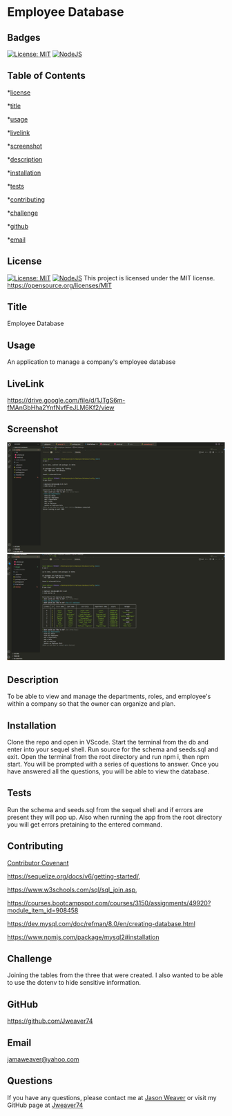 # Employee Database
  ## Badges
  [![License: MIT](https://img.shields.io/badge/License-MIT-yellow.svg)](https://opensource.org/licenses/MIT) [![NodeJS](https://img.shields.io/badge/node.js-6DA55F?style=for-the-badge&logo=node.js&logoColor=white)](https://nodejs.org/en)

  ## Table of Contents
  *[license](#license)

  *[title](#title)

  *[usage](#usage)

  *[livelink](#livelink)

  *[screenshot](#screenshot)

  *[description](#description)

  *[installation](#installation)

  *[tests](#tests)

  *[contributing](#contributing)

  *[challenge](#challenge)

  *[github](#github)

  *[email](#email)

  ## License
  [![License: MIT](https://img.shields.io/badge/License-MIT-yellow.svg)](https://opensource.org/licenses/MIT)
  [![NodeJS](https://img.shields.io/badge/node.js-6DA55F?style=for-the-badge&logo=node.js&logoColor=white)](https://nodejs.org/en)
  This project is licensed under the MIT license.
  https://opensource.org/licenses/MIT


  ## Title
  Employee Database


  ## Usage
  An application to manage a company's employee database

  ## LiveLink
  https://drive.google.com/file/d/1JTgS6m-fMAnGbHha2YnfNvfFeJLM6Kf2/view

  ## Screenshot
  ![Screenshot](./images/start%20screen.png)
  ![Screenshot](./images/view%20employee.png)
  


  ## Description
  To be able to view and manage the departments, roles, and employee's within a company so that the owner can organize and plan.


  ## Installation
  Clone the repo and open in VScode. Start the terminal from the db and enter into your sequel shell. Run source for the schema and seeds.sql and exit. Open the terminal from the root directory and run npm i, then npm start. You will be prompted with a series of questions to answer. Once you have answered all the questions, you will be able to view the database.



  ## Tests
  Run the schema and seeds.sql from the sequel shell and if errors are present they will pop up. Also when running the app from the root directory you will get errors pretaining to the entered command.


  ## Contributing
  [Contributor Covenant](https://www.contributor-covenant.org/)

  https://sequelize.org/docs/v6/getting-started/,
  
   https://www.w3schools.com/sql/sql_join.asp, 
   
   https://courses.bootcampspot.com/courses/3150/assignments/49920?module_item_id=908458

   https://dev.mysql.com/doc/refman/8.0/en/creating-database.html

   https://www.npmjs.com/package/mysql2#installation


  ## Challenge
  Joining the tables from the three that were created. I also wanted to be able to use the dotenv to hide sensitive information.  



  ## GitHub
  https://github.com/Jweaver74


  ## Email
  jamaweaver@yahoo.com


  ## Questions
  If you have any questions, please contact me at [Jason Weaver](Jamaweaver@yahoo.com) or visit my GitHub page at [Jweaver74](https://github.com/Jweaver74)

